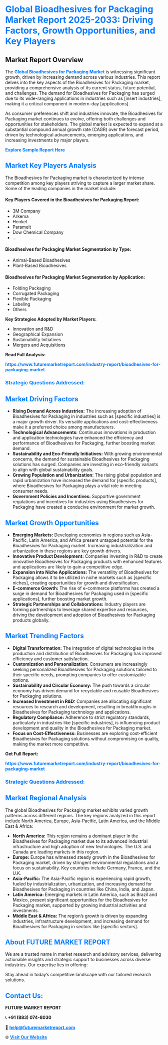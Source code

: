 <h1 style="color: #007BFF;">Global Bioadhesives for Packaging Market Report 2025-2033: Driving Factors, Growth Opportunities, and Key Players</h1>

<section id="overview">
<h2>Market Report Overview</h2>
<p>The <a href="https://www.futuremarketreport.com/industry-report/bioadhesives-for-packaging-market" style="color: #007BFF; text-decoration: none;"><strong>Global Bioadhesives for Packaging Market</strong></a> is witnessing significant growth, driven by increasing demand across various industries. This report delves into the key aspects of the Bioadhesives for Packaging market, providing a comprehensive analysis of its current status, future potential, and challenges. The demand for Bioadhesives for Packaging has surged due to its wide-ranging applications in industries such as [insert industries], making it a critical component in modern-day [applications].</p>
<p>As consumer preferences shift and industries innovate, the Bioadhesives for Packaging market continues to evolve, offering both challenges and opportunities for stakeholders. The global market is expected to expand at a substantial compound annual growth rate (CAGR) over the forecast period, driven by technological advancements, emerging applications, and increasing investments by major players.</p>
</section>

<section id="overview">
<p><a href="https://www.futuremarketreport.com/request-sample/reportId=106355" style="color: #007BFF; text-decoration: none;"><strong>Explore Sample Report Here</strong></a></p>
</section>

<section id="key-players">
<h2 style="color: #007BFF;">Market Key Players Analysis</h2>
<p>The Bioadhesives for Packaging market is characterized by intense competition among key players striving to capture a larger market share. Some of the leading companies in the market include:</p>
<h4>Key Players Covered in the Bioadhesives for Packaging Report:</h4>
<ul><li>3M Company</li><li>Arkema</li><li>Henkel</li><li>Paramelt</li><li>Dow Chemical Company</li><li>...</li></ul>
<h4>Bioadhesives for Packaging Market Segmentation by Type:</h4>
<ul><li>Animal-Based Bioadhesives</li><li>Plant-Based Bioadhesives</li></ul>

<h4>Bioadhesives for Packaging Market Segmentation by Application:</h4>
<ul><li>Folding Packaging</li><li>Corrugated Packaging</li><li>Flexible Packaging</li><li>Labeling</li><li>Others</li></ul>
<p><strong>Key Strategies Adopted by Market Players:</strong></p>
<ul>
<li>Innovation and R&D</li>
<li>Geographical Expansion</li>
<li>Sustainability Initiatives</li>
<li>Mergers and Acquisitions</li>
</ul>
</section>

<section>
<p><strong>Read Full Analysis: </strong></p><a href="https://www.futuremarketreport.com/industry-report/bioadhesives-for-packaging-market" style="color: #007BFF; text-decoration: none;"><strong>https://www.futuremarketreport.com/industry-report/bioadhesives-for-packaging-market</strong></a>
<h3 style="color: #007BFF;">Strategic Questions Addressed:</h3>
</section>

<section id="driving-factors">
<h2 style="color: #007BFF;">Market Driving Factors</h2>
<ul>
<li><strong>Rising Demand Across Industries:</strong> The increasing adoption of Bioadhesives for Packaging in industries such as [specific industries] is a major growth driver. Its versatile applications and cost-effectiveness make it a preferred choice among manufacturers.</li>
<li><strong>Technological Advancements:</strong> Continuous innovations in production and application technologies have enhanced the efficiency and performance of Bioadhesives for Packaging, further boosting market demand.</li>
<li><strong>Sustainability and Eco-Friendly Initiatives:</strong> With growing environmental concerns, the demand for sustainable Bioadhesives for Packaging solutions has surged. Companies are investing in eco-friendly variants to align with global sustainability goals.</li>
<li><strong>Growing Population and Urbanization:</strong> The rising global population and rapid urbanization have increased the demand for [specific products], where Bioadhesives for Packaging plays a vital role in meeting consumer needs.</li>
<li><strong>Government Policies and Incentives:</strong> Supportive government regulations and incentives for industries using Bioadhesives for Packaging have created a conducive environment for market growth.</li>
</ul>
</section>

<section id="growth-opportunities">
<h2 style="color: #007BFF;">Market Growth Opportunities</h2>
<ul>
<li><strong>Emerging Markets:</strong> Developing economies in regions such as Asia-Pacific, Latin America, and Africa present untapped potential for the Bioadhesives for Packaging market. Increasing industrialization and urbanization in these regions are key growth drivers.</li>
<li><strong>Innovative Product Development:</strong> Companies investing in R&D to create innovative Bioadhesives for Packaging products with enhanced features and applications are likely to gain a competitive edge.</li>
<li><strong>Expansion into Niche Applications:</strong> The versatility of Bioadhesives for Packaging allows it to be utilized in niche markets such as [specific niches], creating opportunities for growth and diversification.</li>
<li><strong>E-commerce Growth:</strong> The rise of e-commerce platforms has created a surge in demand for Bioadhesives for Packaging used in [specific applications], further boosting market growth.</li>
<li><strong>Strategic Partnerships and Collaborations:</strong> Industry players are forming partnerships to leverage shared expertise and resources, driving the development and adoption of Bioadhesives for Packaging products globally.</li>
</ul>
</section>

<section id="trending-factors">
<h2 style="color: #007BFF;">Market Trending Factors</h2>
<ul>
<li><strong>Digital Transformation:</strong> The integration of digital technologies in the production and distribution of Bioadhesives for Packaging has improved efficiency and customer satisfaction.</li>
<li><strong>Customization and Personalization:</strong> Consumers are increasingly seeking personalized Bioadhesives for Packaging solutions tailored to their specific needs, prompting companies to offer customizable options.</li>
<li><strong>Sustainability and Circular Economy:</strong> The push towards a circular economy has driven demand for recyclable and reusable Bioadhesives for Packaging solutions.</li>
<li><strong>Increased Investment in R&D:</strong> Companies are allocating significant resources to research and development, resulting in breakthroughs in Bioadhesives for Packaging technology and applications.</li>
<li><strong>Regulatory Compliance:</strong> Adherence to strict regulatory standards, particularly in industries like [specific industries], is influencing product development and quality in the Bioadhesives for Packaging market.</li>
<li><strong>Focus on Cost-Effectiveness:</strong> Businesses are exploring cost-efficient Bioadhesives for Packaging solutions without compromising on quality, making the market more competitive.</li>
</ul>
</section>

<section>
<p><strong>Get Full Report: </strong></p><a href="https://www.futuremarketreport.com/industry-report/bioadhesives-for-packaging-market" style="color: #007BFF; text-decoration: none;"><strong>https://www.futuremarketreport.com/industry-report/bioadhesives-for-packaging-market</strong></a>
<h3 style="color: #007BFF;">Strategic Questions Addressed:</h3>
</section>


<section id="regional-analysis">
<h2 style="color: #007BFF;">Market Regional Analysis</h2>
<p>The global Bioadhesives for Packaging market exhibits varied growth patterns across different regions. The key regions analyzed in this report include North America, Europe, Asia-Pacific, Latin America, and the Middle East & Africa:</p>
<ul>
<li><strong>North America:</strong> This region remains a dominant player in the Bioadhesives for Packaging market due to its advanced industrial infrastructure and high adoption of new technologies. The U.S. and Canada are leading markets in this region.</li>
<li><strong>Europe:</strong> Europe has witnessed steady growth in the Bioadhesives for Packaging market, driven by stringent environmental regulations and a focus on sustainability. Key countries include Germany, France, and the U.K.</li>
<li><strong>Asia-Pacific:</strong> The Asia-Pacific region is experiencing rapid growth, fueled by industrialization, urbanization, and increasing demand for Bioadhesives for Packaging in countries like China, India, and Japan.</li>
<li><strong>Latin America:</strong> Emerging markets in Latin America, such as Brazil and Mexico, present significant opportunities for the Bioadhesives for Packaging market, supported by growing industrial activities and investments.</li>
<li><strong>Middle East & Africa:</strong> The region’s growth is driven by expanding industries, infrastructure development, and increasing demand for Bioadhesives for Packaging in sectors like [specific sectors].</li>
</ul>
</section>

<footer>
<h2 style="color: #007BFF;">About FUTURE MARKET REPORT</h2>
<p>We are a trusted name in market research and advisory services, delivering actionable insights and strategic support to businesses across diverse industries. Our expertise lies in offering:</p>

<p>Stay ahead in today’s competitive landscape with our tailored research solutions.</p>

<h2 style="color: #007BFF;">Contact Us:</h2>
<p><strong>FUTURE MARKET REPORT</strong></p>
<p>📞 <strong>+91 (883) 074-8030</strong></p>
<p>📧 <strong><a href="mailto:help@futuremarketreport.com" style="color: #007BFF;">help@futuremarketreport.com</a></strong></p>
<p>🌐 <strong><a href="https://www.futuremarketreport.com/" style="color: #007BFF;">Visit Our Website</a></strong></p>
</footer>